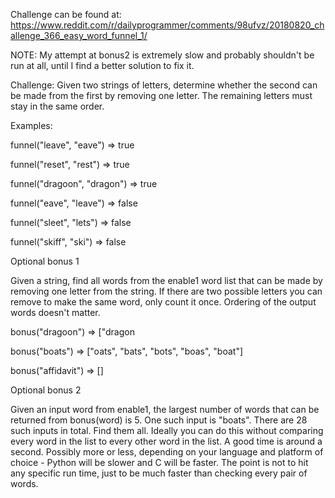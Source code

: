 Challenge can be found at: https://www.reddit.com/r/dailyprogrammer/comments/98ufvz/20180820_challenge_366_easy_word_funnel_1/

NOTE: My attempt at bonus2 is extremely slow and probably shouldn't be run at all, until I find a better solution to fix it.

Challenge:
Given two strings of letters, determine whether the second can be made from the first by removing one letter. The remaining letters must stay in the same order.

Examples:

funnel("leave", "eave") => true

funnel("reset", "rest") => true

funnel("dragoon", "dragon") => true

funnel("eave", "leave") => false

funnel("sleet", "lets") => false

funnel("skiff", "ski") => false

Optional bonus 1

Given a string, find all words from the enable1 word list that can be made by removing one letter from the string. If there are two possible letters you can remove to make the same word, only count it once. Ordering of the output words doesn't matter.

bonus("dragoon") => ["dragon

bonus("boats") => ["oats", "bats", "bots", "boas", "boat"]

bonus("affidavit") => []

Optional bonus 2

Given an input word from enable1, the largest number of words that can be returned from bonus(word) is 5. One such input is "boats". There are 28 such inputs in total. Find them all.
Ideally you can do this without comparing every word in the list to every other word in the list. A good time is around a second. Possibly more or less, depending on your language and platform of choice - Python will be slower and C will be faster. The point is not to hit any specific run time, just to be much faster than checking every pair of words.
